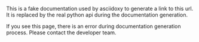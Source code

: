 This is a fake documentation used by asciidoxy to generate a link to
this url. It is replaced by the real python api during the documentation
generation.

If you see this page, there is an error during documentation generation
process. Please contact the developer team.
